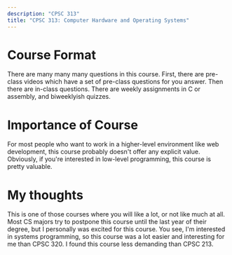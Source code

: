 ```yaml
---
description: "CPSC 313"
title: "CPSC 313: Computer Hardware and Operating Systems"
---
```


# Course Format
There are many many many questions in this course. First, there are pre-class videos which have a set of pre-class questions for you answer. Then there are in-class questions. There are weekly assignments in C or assembly, and biweeklyish quizzes. 

# Importance of Course
For most people who want to work in a higher-level environment like web development, this course probably doesn't offer any explicit value. Obviously, if you're interested in low-level programming, this course is pretty valuable.

# My thoughts
This is one of those courses where you will like a lot, or not like much at all. Most CS majors try to postpone this course until the last year of their degree, but I personally was excited for this course. You see, I'm interested in systems programming, so this course was a lot easier and interesting for me than CPSC 320. I found this course less demanding than CPSC 213.
